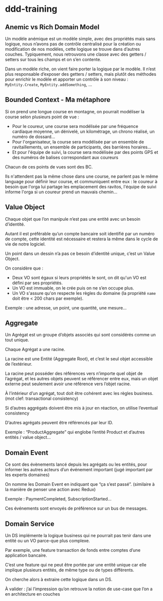 # ddd-training

## Anemic vs Rich Domain Model
Un modèle anémique est un modèle simple, avec des propriétés mais sans logique, nous n’avons pas de contrôle centralisé pour la création ou modification de nos modèles, cette logique se trouve dans d’autres couches.
Typiquement, nous retrouvons une classe avec des getters / setters sur tous les champs et on s’en contente.

Dans un modèle riche, on vient faire porter la logique par le modèle. Il n’est plus responsable d’exposer des getters / setters, mais plutôt des méthodes pour enrichir le modèle et apporter un contrôle à son niveau : `MyEntity.Create`, `MyEntity.addSomething`, ...

## Bounded Context - Ma métaphore

Si on prend une longue course en montagne, on pourrait modéliser la course selon plusieurs point de vue :

- Pour le coureur, une course sera modélisée par une fréquence cardiaque moyenne, un dénivelé, un kilométrage, un chrono réalisé, un numéro de dossard...
- Pour l'organisateur, la course sera modélisée par un ensemble de ravitaillements, un ensemble de participants, des barrières horaires...
- Et pour l'équipe de suivi, la course sera modélisée par des points GPS et des numéros de balises correspondant aux coureurs

Chacun de ces points de vues sont des BC.

Ils n'attendent pas la même chose dans une course, ne parlent pas le même language pour définir leur course,  et communiquent entre eux : le coureur à besoin que l'orga lui partage les emplacement des ravitos, l'équipe de suivi informe l'orga si un coureur prend un mauvais chemin...

## Value Object
Chaque objet que l’on manipule n’est pas une entité avec un besoin d’identité.

Autant il est préférable qu’un compte bancaire soit identifié par un numéro de compte, cette identité est nécessaire et restera la même dans le cycle de vie de notre logiciel.

Un point dans un dessin n’a pas ce besoin d’identité unique, c’est un Value Object.

On considère que : 
- Deux VO sont égaux si leurs propriétés le sont, on dit qu'un VO est défini par ses propriétés.
- Un VO est immuable, on le crée puis on ne s’en occupe plus.
- Un VO s'assure qu'on respecte les règles du domaine (la propriété `name` doit être < 200 chars par exemple).

Exemple : une adresse, un point, une quantité, une mesure…

## Aggregate
Un Agrégat est un groupe d’objets associés qui sont considérés comme un tout unique.

Chaque Agrégat a une racine. 

La racine est une Entité (Aggregate Root), et c’est le seul objet accessible de l’extérieur. 

La racine peut posséder des références vers n’importe quel objet de l’agrégat, et les autres objets peuvent se référencer entre eux, mais un objet externe peut seulement avoir une référence vers l’objet racine.

À l’intérieur d’un agrégat, tout doit être cohérent avec les règles business. (mot clef: transactional consistency)

Si d’autres aggrégats doivent être mis à jour en réaction, on utilise l’eventual consistency

D’autres agrégats peuvent être référencés par leur ID.

Exemple : “ProductAggregate” qui englobe l’entité Product et d’autres entités / value object…

## Domain Event
Ce sont des évènements lancé depuis les agrégats ou les entités, pour informer les autres acteurs d’un événement important (jugé important par les experts domaines)

On nomme les Domain Event en indiquant que “ça s’est passé”. (similaire à la manière de penser une action avec Redux)

Exemple : PaymentCompleted, SubscriptionStarted…

Ces événements sont envoyés de préférence sur un bus de messages.

## Domain Service
Un DS implémente la logique business qui ne pourrait pas tenir dans une entité ou un VO parce-que plus complexe.

Par exemple, une feature transaction de fonds entre comptes d’une application bancaire. 

C’est une feature qui ne peut être portée par une entité unique car elle implique plusieurs entités, de même type ou de types différents.

On cherche alors à extraire cette logique dans un DS.

À valider : j’ai l’impression qu’on retrouve la notion de use-case que l’on a en architecture en couches
